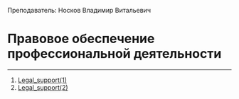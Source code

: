 Преподаватель: Носков Владимир Витальевич
# Правовое обеспечение профессиональной деятельности
---
1. [Legal_support(1)](Legal_support(1).md)
2. [Legal_support(2)](Legal_support(2).md)